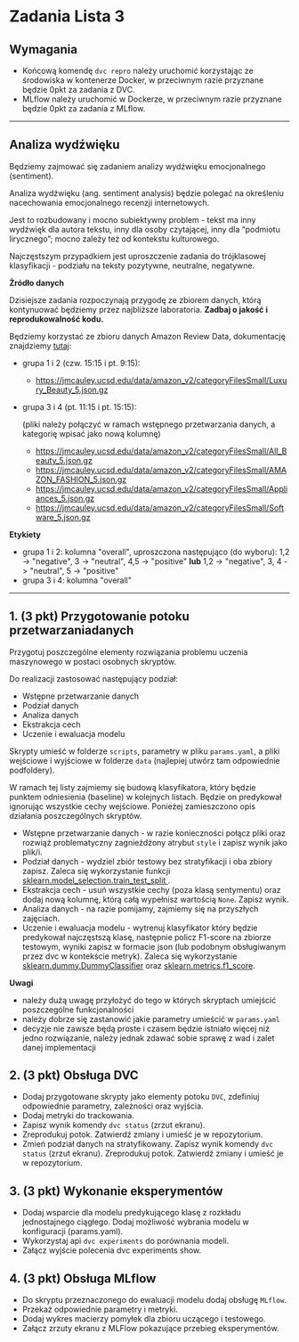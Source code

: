 # Zadania Lista 3


## Wymagania

- Końcową komendę `dvc repro` należy uruchomić korzystając ze środowiska w kontenerze Docker, w przeciwnym razie przyznane będzie 0pkt za zadania z DVC. 
- MLflow należy uruchomić w Dockerze, w przeciwnym razie przyznane będzie 0pkt za zadania z MLflow.

---

## Analiza wydźwięku

Będziemy zajmować się zadaniem analizy wydźwięku emocjonalnego (sentiment).

Analiza wydźwięku (ang. sentiment analysis) będzie polegać na określeniu nacechowania emocjonalnego recenzji internetowych.

Jest to rozbudowany i mocno subiektywny problem - tekst ma inny wydźwięk dla autora tekstu, inny dla osoby czytającej, inny dla “podmiotu lirycznego”; mocno zależy też od kontekstu kulturowego.

Najczęstszym przypadkiem jest uproszczenie zadania do trójklasowej klasyfikacji - podziału na teksty pozytywne, neutralne, negatywne.

**Żródło danych**

Dzisiejsze zadania rozpoczynają przygodę ze zbiorem danych, którą kontynuować będziemy przez najbliższe laboratoria. **Zadbaj o jakość i reprodukowalność kodu.** 

Będziemy korzystać ze zbioru danych Amazon Review Data, dokumentację znajdziemy [tutaj](https://nijianmo.github.io/amazon/index.html):
* grupa 1 i 2 (czw. 15:15 i pt. 9:15):
    - https://jmcauley.ucsd.edu/data/amazon_v2/categoryFilesSmall/Luxury_Beauty_5.json.gz
* grupa 3 i 4 (pt. 11:15 i pt. 15:15):

    (pliki należy połączyć w ramach wstępnego przetwarzania danych, a kategorię wpisać jako nową kolumnę)
    - https://jmcauley.ucsd.edu/data/amazon_v2/categoryFilesSmall/All_Beauty_5.json.gz
    - https://jmcauley.ucsd.edu/data/amazon_v2/categoryFilesSmall/AMAZON_FASHION_5.json.gz
    - https://jmcauley.ucsd.edu/data/amazon_v2/categoryFilesSmall/Appliances_5.json.gz
    - https://jmcauley.ucsd.edu/data/amazon_v2/categoryFilesSmall/Software_5.json.gz

**Etykiety**
* grupa 1 i 2: kolumna "overall", uproszczona następująco (do wyboru): 1,2 -> "negative", 3 -> "neutral", 4,5 -> "positive" **lub** 1,2 -> "negative", 3, 4 -> "neutral", 5 -> "positive"
* grupa 3 i 4: kolumna "overall"

---

## 1. (3 pkt) Przygotowanie potoku przetwarzaniadanych

Przygotuj poszczególne elementy rozwiązania problemu uczenia maszynowego w postaci osobnych skryptów.

Do realizacji zastosować następujący podział:
- Wstępne przetwarzanie danych
- Podział danych
- Analiza danych
- Ekstrakcja cech
- Uczenie i ewaluacja modelu

Skrypty umieść w folderze `scripts`, parametry w pliku `params.yaml`, a pliki wejściowe i wyjściowe w folderze `data` (najlepiej utwórz tam odpowiednie podfoldery).

W ramach tej listy zajmiemy się budową klasyfikatora, który będzie punktem odniesienia (baseline) w kolejnych listach. Będzie on predykował ignorując wszystkie cechy wejściowe. Ponieżej zamieszczono opis działania poszczególnych skryptów.

- Wstępne przetwarzanie danych - w razie konieczności połącz pliki oraz rozwiąż problematyczny zagnieżdżony atrybut `style` i zapisz wynik jako plik/i.
- Podział danych - wydziel zbiór testowy bez stratyfikacji i oba zbiory zapisz. Zaleca się wykorzystanie funkcji [sklearn.model_selection.train_test_split
](https://scikit-learn.org/stable/modules/generated/sklearn.model_selection.train_test_split.html).
- Ekstrakcja cech - usuń wszystkie cechy (poza klasą sentymentu) oraz dodaj nową kolumnę, którą całą wypełnisz wartością `None`. Zapisz wynik.
- Analiza danych - na razie pomijamy, zajmiemy się na przyszłych zajęciach.
- Uczenie i ewaluacja modelu - wytrenuj klasyfikator który będzie predykował najczęstszą klasę, następnie policz F1-score na zbiorze testowym, wyniki zapisz w formacie json (lub podobnym obsługiwanym przez dvc w kontekście metryk). Zaleca się wykorzystanie [sklearn.dummy.DummyClassifier](https://scikit-learn.org/stable/modules/generated/sklearn.dummy.DummyClassifier.html) oraz [sklearn.metrics.f1_score](https://scikit-learn.org/stable/modules/generated/sklearn.metrics.f1_score.html).


**Uwagi**
* należy dużą uwagę przyłożyć do tego w których skryptach umiejścić poszczególne funkcjonalności
* należy dobrze się zastanowić jakie parametry umieścić w `params.yaml`
* decyzje nie zawsze będą proste i czasem będzie istniało więcej niż jedno rozwiązanie, należy jednak zdawać sobie sprawę z wad i zalet danej implementacji 


## 2. (3 pkt)  Obsługa DVC

* Dodaj przygotowane skrypty jako elementy potoku `DVC`, zdefiniuj odpowiednie parametry, zależności oraz wyjścia.
* Dodaj metryki do trackowania. 
* Zapisz wynik komendy `dvc status` (zrzut ekranu).
* Zreprodukuj potok. Zatwierdź zmiany i umieść je w repozytorium. 
* Zmień podział danych na stratyfikowany. Zapisz wynik komendy `dvc status` (zrzut ekranu). Zreprodukuj potok. Zatwierdź zmiany i umieść je w repozytorium. 

## 3. (3 pkt) Wykonanie eksperymentów

* Dodaj wsparcie dla modelu predykującego klasę z rozkładu jednostajnego ciągłego. Dodaj możliwość wybrania modelu w konfiguracji (params.yaml). 
* Wykorzystaj api `dvc experiments` do porównania modeli. 
* Załącz wyjście polecenia dvc experiments show.


## 4. (3 pkt) Obsługa MLflow

* Do skryptu przeznaczonego do ewaluacji modelu dodaj obsługę `MLflow`. 
* Przekaż odpowiednie parametry i metryki. 
* Dodaj wykres macierzy pomyłek dla zbioru uczącego i testowego.
* Załącz zrzuty ekranu z MLFlow pokazujące przebieg eksperymentów.
